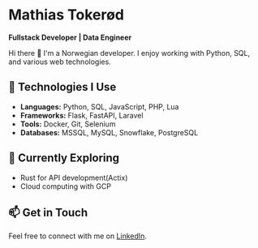 # Mathias Tokerød

**Fullstack Developer | Data Engineer**

Hi there 👋 I'm a Norwegian developer. I enjoy working with Python, SQL, and various web technologies. 

## 🔧 Technologies I Use
- **Languages:** Python, SQL, JavaScript, PHP, Lua
- **Frameworks:** Flask, FastAPI, Laravel
- **Tools:** Docker, Git, Selenium
- **Databases:** MSSQL, MySQL, Snowflake, PostgreSQL

## 🌱 Currently Exploring
- Rust for API development(Actix)
- Cloud computing with GCP

## 📫 Get in Touch
Feel free to connect with me on [LinkedIn](https://www.linkedin.com/in/mtok).
